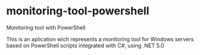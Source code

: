 # monitoring-tool-powershell
Monitoring tool with PowerShell

This is an aplication wich represents a monitoring tool for Windows servers based on PowerShell scripts integrated with C#, using .NET 5.0 
